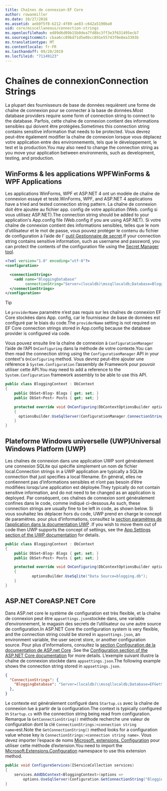 ```yaml
---
title: Chaînes de connexion-EF Core
author: rowanmiller
ms.date: 10/27/2016
ms.assetid: aeb0f5f8-b212-4f89-ae83-c642a5190ba0
uid: core/miscellaneous/connection-strings
ms.openlocfilehash: ed89d6d09b15b0dea7fd8bc3ff3e3f631495ecb7
ms.sourcegitcommit: cbaa6cc89bd71d5e0bcc891e55743f0e8ea3393b
ms.translationtype: MT
ms.contentlocale: fr-FR
ms.lasthandoff: 09/20/2019
ms.locfileid: "71149123"
---
```

# <a name="connection-strings"></a><span data-ttu-id="b4055-102">Chaînes de connexion</span><span class="sxs-lookup"><span data-stu-id="b4055-102">Connection Strings</span></span>

<span data-ttu-id="b4055-103">La plupart des fournisseurs de base de données requièrent une forme de chaîne de connexion pour se connecter à la base de données.</span><span class="sxs-lookup"><span data-stu-id="b4055-103">Most database providers require some form of connection string to connect to the database.</span></span> <span data-ttu-id="b4055-104">Parfois, cette chaîne de connexion contient des informations sensibles qui doivent être protégées.</span><span class="sxs-lookup"><span data-stu-id="b4055-104">Sometimes this connection string contains sensitive information that needs to be protected.</span></span> <span data-ttu-id="b4055-105">Vous devrez peut-être également modifier la chaîne de connexion lorsque vous déplacez votre application entre des environnements, tels que le développement, le test et la production.</span><span class="sxs-lookup"><span data-stu-id="b4055-105">You may also need to change the connection string as you move your application between environments, such as development, testing, and production.</span></span>

## <a name="winforms--wpf-applications"></a><span data-ttu-id="b4055-106">WinForms & les applications WPF</span><span class="sxs-lookup"><span data-stu-id="b4055-106">WinForms & WPF Applications</span></span>

<span data-ttu-id="b4055-107">Les applications WinForms, WPF et ASP.NET 4 ont un modèle de chaîne de connexion essayé et testé.</span><span class="sxs-lookup"><span data-stu-id="b4055-107">WinForms, WPF, and ASP.NET 4 applications have a tried and tested connection string pattern.</span></span> <span data-ttu-id="b4055-108">La chaîne de connexion doit être ajoutée au fichier app. config de votre application (Web. config si vous utilisez ASP.NET).</span><span class="sxs-lookup"><span data-stu-id="b4055-108">The connection string should be added to your application's App.config file (Web.config if you are using ASP.NET).</span></span> <span data-ttu-id="b4055-109">Si votre chaîne de connexion contient des informations sensibles, telles que le nom d’utilisateur et le mot de passe, vous pouvez protéger le contenu du fichier de configuration à l’aide de l' [outil Gestionnaire de secret](https://docs.microsoft.com/aspnet/core/security/app-secrets#secret-manager).</span><span class="sxs-lookup"><span data-stu-id="b4055-109">If your connection string contains sensitive information, such as username and password, you can protect the contents of the configuration file using the [Secret Manager tool](https://docs.microsoft.com/aspnet/core/security/app-secrets#secret-manager).</span></span>

``` xml
<?xml version="1.0" encoding="utf-8"?>
<configuration>

  <connectionStrings>
    <add name="BloggingDatabase"
         connectionString="Server=(localdb)\mssqllocaldb;Database=Blogging;Trusted_Connection=True;" />
  </connectionStrings>
</configuration>
```

> [!TIP]  
> <span data-ttu-id="b4055-110">Le `providerName` paramètre n’est pas requis sur les chaînes de connexion EF Core stockées dans App. config, car le fournisseur de base de données est configuré par le biais du code.</span><span class="sxs-lookup"><span data-stu-id="b4055-110">The `providerName` setting is not required on EF Core connection strings stored in App.config because the database provider is configured via code.</span></span>

<span data-ttu-id="b4055-111">Vous pouvez ensuite lire la chaîne de connexion à `ConfigurationManager` l’aide de l’API `OnConfiguring` dans la méthode de votre contexte.</span><span class="sxs-lookup"><span data-stu-id="b4055-111">You can then read the connection string using the `ConfigurationManager` API in your context's `OnConfiguring` method.</span></span> <span data-ttu-id="b4055-112">Vous devrez peut-être ajouter une référence à `System.Configuration` l’assembly de Framework pour pouvoir utiliser cette API.</span><span class="sxs-lookup"><span data-stu-id="b4055-112">You may need to add a reference to the `System.Configuration` framework assembly to be able to use this API.</span></span>

``` csharp
public class BloggingContext : DbContext
{
    public DbSet<Blog> Blogs { get; set; }
    public DbSet<Post> Posts { get; set; }

    protected override void OnConfiguring(DbContextOptionsBuilder optionsBuilder)
    {
      optionsBuilder.UseSqlServer(ConfigurationManager.ConnectionStrings["BloggingDatabase"].ConnectionString);
    }
}
```

## <a name="universal-windows-platform-uwp"></a><span data-ttu-id="b4055-113">Plateforme Windows universelle (UWP)</span><span class="sxs-lookup"><span data-stu-id="b4055-113">Universal Windows Platform (UWP)</span></span>

<span data-ttu-id="b4055-114">Les chaînes de connexion dans une application UWP sont généralement une connexion SQLite qui spécifie simplement un nom de fichier local.</span><span class="sxs-lookup"><span data-stu-id="b4055-114">Connection strings in a UWP application are typically a SQLite connection that just specifies a local filename.</span></span> <span data-ttu-id="b4055-115">En général, elles ne contiennent pas d’informations sensibles et n’ont pas besoin d’être modifiées lorsqu’une application est déployée.</span><span class="sxs-lookup"><span data-stu-id="b4055-115">They typically do not contain sensitive information, and do not need to be changed as an application is deployed.</span></span> <span data-ttu-id="b4055-116">Par conséquent, ces chaînes de connexion sont généralement confines dans le code, comme indiqué ci-dessous.</span><span class="sxs-lookup"><span data-stu-id="b4055-116">As such, these connection strings are usually fine to be left in code, as shown below.</span></span> <span data-ttu-id="b4055-117">Si vous souhaitez les déplacer hors du code, UWP prend en charge le concept de paramètres. pour plus d’informations, consultez la [section paramètres de l’application dans la documentation UWP](https://docs.microsoft.com/windows/uwp/app-settings/store-and-retrieve-app-data) .</span><span class="sxs-lookup"><span data-stu-id="b4055-117">If you wish to move them out of code then UWP supports the concept of settings, see the [App Settings section of the UWP documentation](https://docs.microsoft.com/windows/uwp/app-settings/store-and-retrieve-app-data) for details.</span></span>

``` csharp
public class BloggingContext : DbContext
{
    public DbSet<Blog> Blogs { get; set; }
    public DbSet<Post> Posts { get; set; }

    protected override void OnConfiguring(DbContextOptionsBuilder optionsBuilder)
    {
            optionsBuilder.UseSqlite("Data Source=blogging.db");
    }
}
```

## <a name="aspnet-core"></a><span data-ttu-id="b4055-118">ASP.NET Core</span><span class="sxs-lookup"><span data-stu-id="b4055-118">ASP.NET Core</span></span>

<span data-ttu-id="b4055-119">Dans ASP.net core le système de configuration est très flexible, et la chaîne de connexion peut être `appsettings.json`stockée dans, une variable d’environnement, le magasin des secrets de l’utilisateur ou une autre source de configuration.</span><span class="sxs-lookup"><span data-stu-id="b4055-119">In ASP.NET Core the configuration system is very flexible, and the connection string could be stored in `appsettings.json`, an environment variable, the user secret store, or another configuration source.</span></span> <span data-ttu-id="b4055-120">Pour plus d’informations, consultez la [section Configuration de la documentation de ASP.net Core](https://docs.asp.net/en/latest/fundamentals/configuration.html) .</span><span class="sxs-lookup"><span data-stu-id="b4055-120">See the [Configuration section of the ASP.NET Core documentation](https://docs.asp.net/en/latest/fundamentals/configuration.html) for more details.</span></span> <span data-ttu-id="b4055-121">L’exemple suivant illustre la chaîne de connexion stockée dans `appsettings.json`.</span><span class="sxs-lookup"><span data-stu-id="b4055-121">The following example shows the connection string stored in `appsettings.json`.</span></span>

``` json
{
  "ConnectionStrings": {
    "BloggingDatabase": "Server=(localdb)\\mssqllocaldb;Database=EFGetStarted.ConsoleApp.NewDb;Trusted_Connection=True;"
  },
}
```

<span data-ttu-id="b4055-122">Le contexte est généralement configuré dans `Startup.cs` avec la chaîne de connexion lue à partir de la configuration.</span><span class="sxs-lookup"><span data-stu-id="b4055-122">The context is typically configured in `Startup.cs` with the connection string being read from configuration.</span></span> <span data-ttu-id="b4055-123">Remarque la `GetConnectionString()` méthode recherche une valeur de configuration dont la clé `ConnectionStrings:<connection string name>`est.</span><span class="sxs-lookup"><span data-stu-id="b4055-123">Note the `GetConnectionString()` method looks for a configuration value whose key is `ConnectionStrings:<connection string name>`.</span></span> <span data-ttu-id="b4055-124">Vous devez importer l’espace de noms [Microsoft. extensions. Configuration](https://docs.microsoft.com/dotnet/api/microsoft.extensions.configuration) pour utiliser cette méthode d’extension.</span><span class="sxs-lookup"><span data-stu-id="b4055-124">You need to import the [Microsoft.Extensions.Configuration](https://docs.microsoft.com/dotnet/api/microsoft.extensions.configuration) namespace to use this extension method.</span></span>

``` csharp
public void ConfigureServices(IServiceCollection services)
{
    services.AddDbContext<BloggingContext>(options =>
        options.UseSqlServer(Configuration.GetConnectionString("BloggingDatabase")));
}
```
